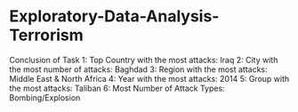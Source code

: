 # Exploratory-Data-Analysis-Terrorism




Conclusion of Task
1: Top Country with the most attacks: Iraq
2: City with the most number of attacks: Baghdad
3: Region with the most attacks: Middle East & North Africa
4: Year with the most attacks: 2014
5: Group with the most attacks: Taliban
6: Most Number of Attack Types: Bombing/Explosion
